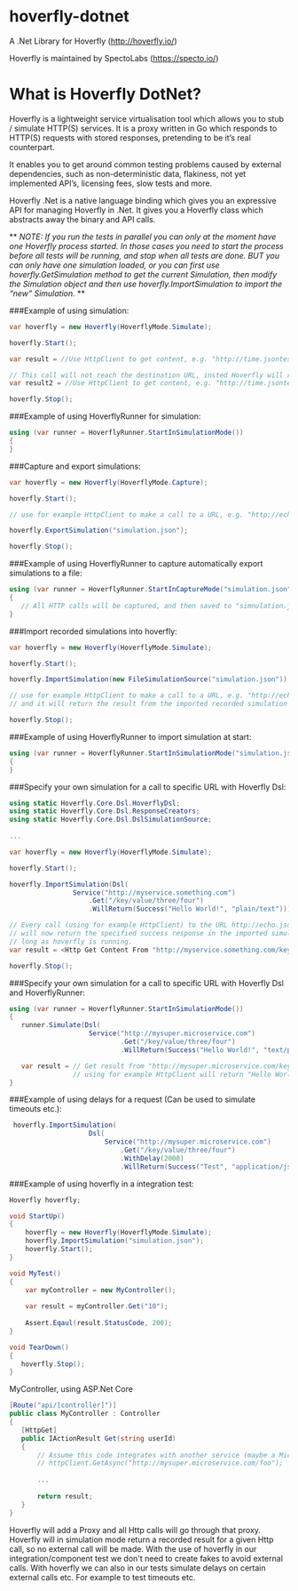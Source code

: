 # hoverfly-dotnet
A .Net Library for Hoverfly (http://hoverfly.io/)

Hoverfly is maintained by SpectoLabs (https://specto.io/)

# What is Hoverfly DotNet?
Hoverfly is a lightweight service virtualisation tool which allows you to stub / simulate HTTP(S) services. It is a proxy written in Go which responds to HTTP(S) requests with stored responses, pretending to be it’s real counterpart.

It enables you to get around common testing problems caused by external dependencies, such as non-deterministic data, flakiness, not yet implemented API’s, licensing fees, slow tests and more.

Hoverfly .Net is a native language binding which gives you an expressive API for managing Hoverfly in .Net. It gives you a Hoverfly class which abstracts away the binary and API calls.

** *NOTE: If you run the tests in parallel you can only at the moment have one Hoverfly process started. In those cases you need to start the process before all tests will be running, and stop when all tests are done. BUT you can only have one simulation loaded, or you can first use hoverfly.GetSimulation method to get the current Simulation, then modify the Simulation object and then use hoverfly.ImportSimulation to import the “new” Simulation.* **

###Example of using simulation:

```cs
var hoverfly = new Hoverfly(HoverflyMode.Simulate);

hoverfly.Start();

var result = //Use HttpClient to get content, e.g. "http://time.jsontest.com";

// This call will not reach the destination URL, insted Hoverfly will return a first call that is recorded.
var result2 = //Use HttpClient to get content, e.g. "http://time.jsontest.com";

hoverfly.Stop();
```

###Example of using HoverflyRunner for simulation:

```cs
using (var runner = HoverflyRunner.StartInSimulationMode())
{
}
```

###Capture and export simulations:

```cs
var hoverfly = new Hoverfly(HoverflyMode.Capture);

hoverfly.Start();

// use for example HttpClient to make a call to a URL, e.g. "http://echo.jsontest.com/key/value/one/two");

hoverfly.ExportSimulation("simulation.json");

hoverfly.Stop();
```

###Example of using HoverflyRunner to capture automatically export simulations to a file:

```cs
using (var runner = HoverflyRunner.StartInCaptureMode("simulation.json"))
{
   // All HTTP calls will be captured, and then saved to "simnulation.json"
}
```

###Import recorded simulations into hoverfly:

```cs
var hoverfly = new Hoverfly(HoverflyMode.Simulate);

hoverfly.Start();

hoverfly.ImportSimulation(new FileSimulationSource("simulation.json"));

// use for example HttpClient to make a call to a URL, e.g. "http://echo.jsontest.com/key/value/one/two");
// and it will return the result from the imported recorded simulation

hoverfly.Stop();
```

###Example of using HoverflyRunner to import simulation at start:

```cs
using (var runner = HoverflyRunner.StartInSimulationMode("simulation.json"))
{
}
```

###Specify your own simulation for a call to specific URL with Hoverfly Dsl:

```cs
using static Hoverfly.Core.Dsl.HoverflyDsl;
using static Hoverfly.Core.Dsl.ResponseCreators;
using static Hoverfly.Core.Dsl.DslSimulationSource;
    
...

var hoverfly = new Hoverfly(HoverflyMode.Simulate);

hoverfly.Start();

hoverfly.ImportSimulation(Dsl(
                Service("http://myservice.something.com")
                    .Get("/key/value/three/four")
                    .WillReturn(Success("Hello World!", "plain/text"))));

// Every call (using for example HttpClient) to the URL http://echo.jsontest.com/key/value/three/four
// will now return the specified success response in the imported simulation. This will happen as 
// long as hoverfly is running.
var result = <Http Get Content From "http://myservice.something.com/key/value/three/four">

hoverfly.Stop();
```

###Specify your own simulation for a call to specific URL with Hoverfly Dsl and HoverflyRunner:

```cs
using (var runner = HoverflyRunner.StartInSimulationMode())
{
   runner.Simulate(Dsl(
                    Service("http://mysuper.microservice.com")
                            .Get("/key/value/three/four")
                            .WillReturn(Success("Hello World!", "text/plain"))));

   var result = // Get result from "http://mysuper.microservice.com/key/value/three/four" 
                // using for example HttpClient will return "Hello World!"
}
```

###Example of using delays for a request (Can be used to simulate timeouts etc.):

```cs
 hoverfly.ImportSimulation(
                    Dsl(
                        Service("http://mysuper.microservice.com")
                            .Get("/key/value/three/four")
                            .WithDelay(2000)
                            .WillReturn(Success("Test", "application/json"))));
```

###Example of using hoverfly in a integration test:

```cs
Hoverfly hoverfly;

void StartUp()
{
    hoverfly = new Hoverfly(HoverflyMode.Simulate);
    hoverfly.ImportSimulation("simulation.json");
    hoverfly.Start();
}

void MyTest()
{
    var myController = new MyController();
    
    var result = myController.Get("10");
    
    Assert.Eqaul(result.StatusCode, 200);
}

void TearDown()
{
   hoverfly.Stop();
}
```

MyController, using ASP.Net Core

```cs
[Route("api/[controller]")]
public class MyController : Controller
{
   [HttpGet]
   public IActionResult Get(string userId)
   {
       // Assume this code integrates with another service (maybe a Microservice :P) over HTTP with HttpClient
       // httpClient.GetAsync("http://mysuper.microservice.com/foo");
       
       ...
       
       return result;
   }
}
```

Hoverfly will add a Proxy and all Http calls will go through that proxy. Hoverfly will in simulation mode return a recorded result for a given Http call, so no external call will be made. With the use of hoverfly in our integration/component test we don't need to create fakes to avoid external calls. With hoverfly we can also in our tests simulate delays on certain external calls etc. For example to test timeouts etc.
